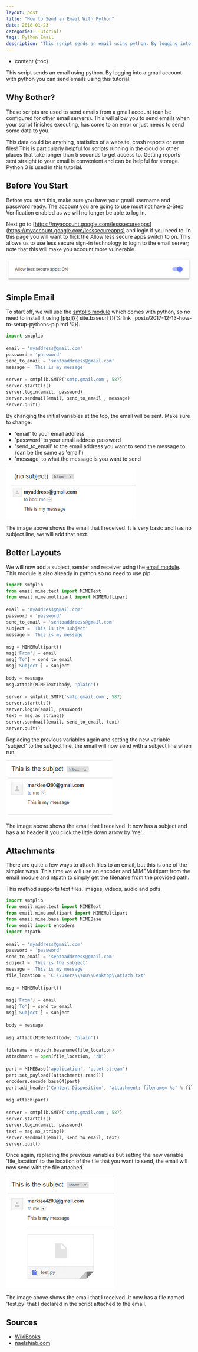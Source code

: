 ```yaml
---
layout: post
title: "How to Send an Email With Python"
date: 2018-01-23
categories: Tutorials
tags: Python Email
description: "This script sends an email using python. By logging into a gmail account with python you can send emails using this tutorial. This tutorial shows you how to send basic emails and emails with files attached."
---
```


* content
{:toc}

This script sends an email using python. By logging into a gmail account with python you can send emails using this tutorial.

## Why Bother?
These scripts are used to send emails from a gmail account (can be configured for other email servers). This will allow you to send emails when your script finishes executing, has come to an error or just needs to send some data to you.

This data could be anything, statistics of a website, crash reports or even files! This is particularly helpful for scripts running in the cloud or other places that take longer than 5 seconds to get access to. Getting reports sent straight to your email is convenient and can be helpful for storage. Python 3 is used in this tutorial.

<!-- more -->

## Before You Start
Before you start this, make sure you have your gmail username and password ready. The account you are going to use must not have 2-Step Verification enabled as we will no longer be able to log in.

Next go to [https://myaccount.google.com/lesssecureapps](https://myaccount.google.com/lesssecureapps) and login if you need to. In this page you will want to flick the Allow less secure apps switch to on. This allows us to use less secure sign-in technology to login to the email server; note that this will make you account more vulnerable.

![Allow less secure apps switch](/images/how-to-send-an-email-with-python/alsa1.png)

## Simple Email
To start off, we will use the [smtplib module](https://docs.python.org/3/library/smtplib.html) which comes with python, so no need to install it using [pip]({{ site.baseurl }}{% link _posts/2017-12-13-how-to-setup-pythons-pip.md %}).

```python
import smtplib

email = 'myaddress@gmail.com'
password = 'password'
send_to_email = 'sentoaddreess@gmail.com'
message = 'This is my message'

server = smtplib.SMTP('smtp.gmail.com', 587)
server.starttls()
server.login(email, password)
server.sendmail(email, send_to_email , message)
server.quit()
```

By changing the initial variables at the top, the email will be sent. Make sure to change:
- 'email' to your email address
- 'password' to your email address password
- 'send_to_email' to the email address you want to send the message to (can be the same as 'email')
- 'message' to what the message is you want to send

![Simple Email Example](/images/how-to-send-an-email-with-python/email-example-1.png)

The image above shows the email that I received. It is very basic and has no subject line, we will add that next.

## Better Layouts
We will now add a subject, sender and receiver using the [email module](https://docs.python.org/3/library/email.html). This module is also already in python so no need to use pip.

```python
import smtplib
from email.mime.text import MIMEText
from email.mime.multipart import MIMEMultipart

email = 'myaddress@gmail.com'
password = 'password'
send_to_email = 'sentoaddreess@gmail.com'
subject = 'This is the subject'
message = 'This is my message'

msg = MIMEMultipart()
msg['From'] = email
msg['To'] = send_to_email
msg['Subject'] = subject

body = message
msg.attach(MIMEText(body, 'plain'))

server = smtplib.SMTP('smtp.gmail.com', 587)
server.starttls()
server.login(email, password)
text = msg.as_string()
server.sendmail(email, send_to_email, text)
server.quit()
```

Replacing the previous variables again and setting the new variable 'subject' to the subject line, the email will now send with a subject line when run.

![Better Email Example](/images/how-to-send-an-email-with-python/email-example-2.png)

The image above shows the email that I received. It now has a subject and has a to header if you click the little down arrow by 'me'.

## Attachments
There are quite a few ways to attach files to an email, but this is one of the simpler ways. This time we will use an encoder and MIMEMultipart from the email module and ntpath to simply get the filename from the provided path.

This method supports text files, images, videos, audio and pdfs.

```python
import smtplib
from email.mime.text import MIMEText
from email.mime.multipart import MIMEMultipart
from email.mime.base import MIMEBase
from email import encoders
import ntpath

email = 'myaddress@gmail.com'
password = 'password'
send_to_email = 'sentoaddreess@gmail.com'
subject = 'This is the subject'
message = 'This is my message'
file_location = 'C:\\Users\\You\\Desktop\\attach.txt'

msg = MIMEMultipart()

msg['From'] = email
msg['To'] = send_to_email
msg['Subject'] = subject

body = message

msg.attach(MIMEText(body, 'plain'))

filename = ntpath.basename(file_location)
attachment = open(file_location, "rb")

part = MIMEBase('application', 'octet-stream')
part.set_payload((attachment).read())
encoders.encode_base64(part)
part.add_header('Content-Disposition', "attachment; filename= %s" % filename)

msg.attach(part)

server = smtplib.SMTP('smtp.gmail.com', 587)
server.starttls()
server.login(email, password)
text = msg.as_string()
server.sendmail(email, send_to_email, text)
server.quit()
```

Once again, replacing the previous variables but setting the new variable 'file_location' to the location of the tile that you want to send, the email will now send with the file attached.

![Attachment Email Example](/images/how-to-send-an-email-with-python/email-example-3.png)

The image above shows the email that I received. It now has a file named 'test.py' that I declared in the script attached to the email.

## Sources
- [WikiBooks](https://en.wikibooks.org/wiki/Python_Programming/Email)
- [naelshiab.com](http://naelshiab.com/tutorial-send-email-python/)


